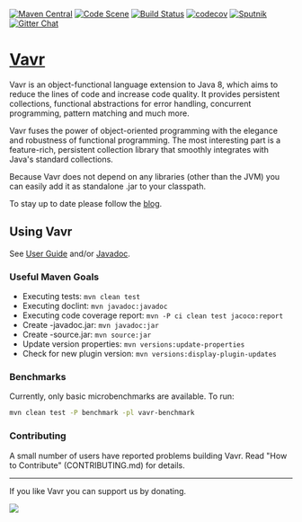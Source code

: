 [![Maven Central](https://maven-badges.herokuapp.com/maven-central/io.vavr/vavr/badge.png)](https://maven-badges.herokuapp.com/maven-central/io.vavr/vavr)
[![Code Scene](https://img.shields.io/badge/codescene-analyzed-brightgreen.svg)](https://codescene.io/projects/981/jobs/latest-successful/results)
[![Build Status](https://travis-ci.org/vavr-io/vavr.png)](https://travis-ci.org/vavr-io/vavr)
[![codecov](https://codecov.io/gh/vavr-io/vavr/branch/master/graph/badge.svg)](https://codecov.io/gh/vavr-io/vavr)
[![Sputnik](https://sputnik.ci/conf/badge)](https://sputnik.ci/app#/builds/vavr-io/vavr)
[![Gitter Chat](https://badges.gitter.im/Join%20Chat.png)](https://gitter.im/vavr-io/vavr)

# [Vavr](http://vavr.io/)

Vavr is an object-functional language extension to Java 8, which aims to reduce the lines of code and increase code quality.
It provides persistent collections, functional abstractions for error handling, concurrent programming, pattern matching and much more.

Vavr fuses the power of object-oriented programming with the elegance and robustness of functional programming.
The most interesting part is a feature-rich, persistent collection library that smoothly integrates with Java's standard collections.

Because Vavr does not depend on any libraries (other than the JVM) you can easily add it as standalone .jar to your classpath.

To stay up to date please follow the [blog](http://blog.vavr.io).

## Using Vavr

See [User Guide](http://docs.vavr.io) and/or [Javadoc](http://www.javadoc.io/doc/io.vavr/vavr).

### Useful Maven Goals

* Executing tests: `mvn clean test`
* Executing doclint: `mvn javadoc:javadoc`
* Executing code coverage report: `mvn -P ci clean test jacoco:report`
* Create -javadoc.jar: `mvn javadoc:jar`
* Create -source.jar: `mvn source:jar`
* Update version properties: `mvn versions:update-properties`
* Check for new plugin version: `mvn versions:display-plugin-updates`

### Benchmarks

Currently, only basic microbenchmarks are available. To run:

```bash
mvn clean test -P benchmark -pl vavr-benchmark
```

### Contributing

A small number of users have reported problems building Vavr. Read "How to Contribute" (CONTRIBUTING.md) for details.

---

If you like Vavr you can support us by donating.

<a href="https://www.paypal.com/cgi-bin/webscr?cmd=_s-xclick&hosted_button_id=8ZR8YCWB9K5WA">
<img src="https://cloud.githubusercontent.com/assets/743833/23549988/02d66ccc-000f-11e7-8764-a257b21377bd.gif">
</a>
